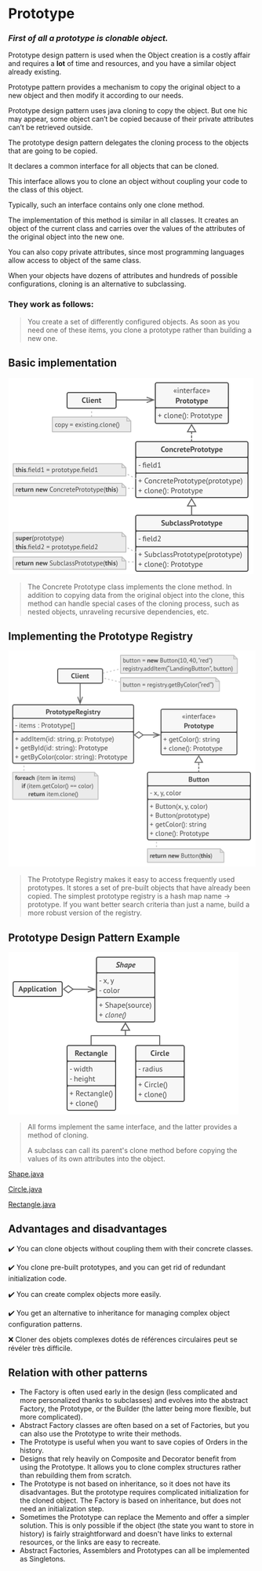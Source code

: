 # Prototype

### _First of all a prototype is clonable object._

Prototype design pattern is used when the Object creation is a costly affair and requires a **lot** of time and resources,
and you have a similar object already existing.

Prototype pattern provides a mechanism to copy the original object to a new object and then modify it according to our
needs.

Prototype design pattern uses java cloning to copy the object. But one hic may appear, some object can’t be copied
because of their private attributes can’t be retrieved outside.

The prototype design pattern delegates the cloning process to the objects that are going to be copied.

It declares a common interface for all objects that can be cloned.

This interface allows you to clone an object without coupling your code to the class of this object.

Typically, such an interface contains only one clone method.

The implementation of this method is similar in all classes. It creates an object of the current class and carries over
the values of the attributes of the original object into the new one.

You can also copy private attributes, since most programming languages allow access to object of the same class.

When your objects have dozens of attributes and hundreds of possible configurations, cloning is an alternative to
subclassing.

### They work as follows:

> You create a set of differently configured objects. As soon as you need one of these items, you clone a prototype rather than building a new one.

## Basic implementation

![alt text](../../../../../../resources/img/structure.png "structure")

> The Concrete Prototype class implements the clone method. In addition to copying data from the original object into the clone, this method can handle special cases of the cloning process, such as nested objects, unraveling recursive dependencies, etc.

## Implementing the Prototype Registry

![alt text](../../../../../../resources/img/structure-prototype-cache.png "structure-prototype-cache")

> The Prototype Registry makes it easy to access frequently used prototypes. It stores a set of pre-built objects that have already been copied. The simplest prototype registry is a hash map name → prototype. If you want better search criteria than just a name, build a more robust version of the registry.

## Prototype Design Pattern Example

![alt text](../../../../../../resources/img/prototype-example.png "prototype-example")

> All forms implement the same interface, and the latter provides a method of cloning.
>
> A subclass can call its parent's clone method before copying the values of its own attributes into the object.

[Shape.java](./Shape.java)

[Circle.java](./Circle.java)

[Rectangle.java](./Rectangle.java)

## Advantages and disadvantages

:heavy_check_mark: You can clone objects without coupling them with their concrete classes.

:heavy_check_mark: You clone pre-built prototypes, and you can get rid of redundant initialization code.

:heavy_check_mark: You can create complex objects more easily.

:heavy_check_mark: You get an alternative to inheritance for managing complex object configuration patterns.

:x: Cloner des objets complexes dotés de références circulaires peut se révéler très difficile.

## Relation with other patterns

- The Factory is often used early in the design (less complicated and more personalized thanks to subclasses) and evolves into the abstract Factory, the Prototype, or the Builder (the latter being more flexible, but more complicated).
- Abstract Factory classes are often based on a set of Factories, but you can also use the Prototype to write their methods.
- The Prototype is useful when you want to save copies of Orders in the history.
- Designs that rely heavily on Composite and Decorator benefit from using the Prototype. It allows you to clone complex structures rather than rebuilding them from scratch.
- The Prototype is not based on inheritance, so it does not have its disadvantages. But the prototype requires complicated initialization for the cloned object. The Factory is based on inheritance, but does not need an initialization step.
- Sometimes the Prototype can replace the Memento and offer a simpler solution. This is only possible if the object (the state you want to store in history) is fairly straightforward and doesn't have links to external resources, or the links are easy to recreate.
- Abstract Factories, Assemblers and Prototypes can all be implemented as Singletons.
